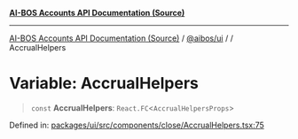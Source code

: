 [**AI-BOS Accounts API Documentation (Source)**](../../../README.md)

***

[AI-BOS Accounts API Documentation (Source)](../../../README.md) / [@aibos/ui](../README.md) / [](../README.md) / AccrualHelpers

# Variable: AccrualHelpers

> `const` **AccrualHelpers**: `React.FC`\<`AccrualHelpersProps`\>

Defined in: [packages/ui/src/components/close/AccrualHelpers.tsx:75](https://github.com/pohlai88/accounts/blob/48103fb36d28b2b9bfb33472b6de2f719773cde9/packages/ui/src/components/close/AccrualHelpers.tsx#L75)
